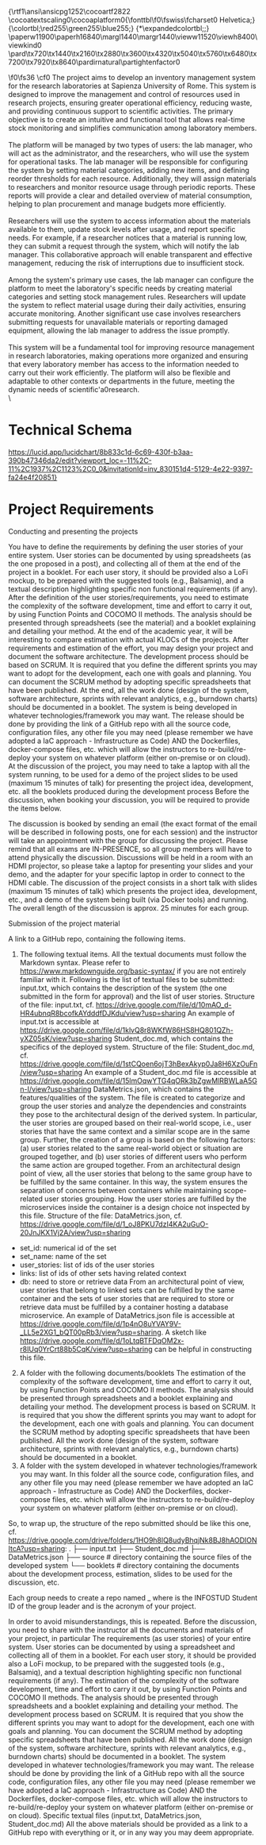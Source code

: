 {\rtf1\ansi\ansicpg1252\cocoartf2822
\cocoatextscaling0\cocoaplatform0{\fonttbl\f0\fswiss\fcharset0 Helvetica;}
{\colortbl;\red255\green255\blue255;}
{\*\expandedcolortbl;;}
\paperw11900\paperh16840\margl1440\margr1440\vieww11520\viewh8400\viewkind0
\pard\tx720\tx1440\tx2160\tx2880\tx3600\tx4320\tx5040\tx5760\tx6480\tx7200\tx7920\tx8640\pardirnatural\partightenfactor0

\f0\fs36 \cf0 The project aims to develop an inventory management system for the research laboratories at Sapienza University of Rome. This system is designed to improve the management and control of resources used in research projects, ensuring greater operational efficiency, reducing waste, and providing continuous support to scientific activities. The primary objective is to create an intuitive and functional tool that allows real-time stock monitoring and simplifies communication among laboratory members.\
\
The platform will be managed by two types of users: the lab manager, who will act as the administrator, and the researchers, who will use the system for operational tasks. The lab manager will be responsible for configuring the system by setting material categories, adding new items, and defining reorder thresholds for each resource. Additionally, they will assign materials to researchers and monitor resource usage through periodic reports. These reports will provide a clear and detailed overview of material consumption, helping to plan procurement and manage budgets more efficiently.\
\
Researchers will use the system to access information about the materials available to them, update stock levels after usage, and report specific needs. For example, if a researcher notices that a material is running low, they can submit a request through the system, which will notify the lab manager. This collaborative approach will enable transparent and effective management, reducing the risk of interruptions due to insufficient stock.\
\
Among the system's primary use cases, the lab manager can configure the platform to meet the laboratory's specific needs by creating material categories and setting stock management rules. Researchers will update the system to reflect material usage during their daily activities, ensuring accurate monitoring. Another significant use case involves researchers submitting requests for unavailable materials or reporting damaged equipment, allowing the lab manager to address the issue promptly.\
\
This system will be a fundamental tool for improving resource management in research laboratories, making operations more organized and ensuring that every laboratory member has access to the information needed to carry out their work efficiently. The platform will also be flexible and adaptable to other contexts or departments in the future, meeting the dynamic needs of scientific\'a0research.\
\



# Technical Schema

https://lucid.app/lucidchart/8b833c1d-6c69-430f-b3aa-390b47346da2/edit?viewport_loc=-11%2C-11%2C1937%2C1123%2C0_0&invitationId=inv_830151d4-5129-4e22-9397-fa24e4f20851}

# Project Requirements

Conducting and presenting the projects

You have to define the requirements by defining the user stories of your entire system. User stories can be documented by using spreadsheets (as the one proposed in a post), and collecting all of them at the end of the project in a booklet. For each user story, it should be provided also a LoFi mockup, to be prepared with the suggested tools (e.g., Balsamiq), and a textual description highlighting specific non functional requirements (if any).
After the definition of the user stories/requirements, you need to estimate the complexity of the software development, time and effort to carry it out, by using Function Points and COCOMO II methods. The analysis should be presented through spreadsheets (see the material) and a booklet explaining and detailing your method. At the end of the academic year, it will be interesting to compare estimation with actual KLOCs of the projects.
After requirements and estimation of the effort, you may design your project and document the software architecture. The development process should be based on SCRUM. It is required that you define the different sprints you may want to adopt for the development, each one with goals and planning. You can document the SCRUM method by adopting specific spreadsheets that have been published.
At the end, all the work done (design of the system, software architecture, sprints with relevant analytics, e.g., burndown charts) should be documented in a booklet.
The system is being developed in whatever technologies/framework you may want. The release should be done by providing the link of a GitHub repo with all the source code, configuration files, any other file you may need (please remember we have adopted a IaC approach - Infrastructure as Code) AND the Dockerfiles, docker-compose files, etc. which will allow the instructors to re-build/re-deploy your system on whatever platform (either on-premise or on cloud).
At the discussion of the project, you may need to take
a laptop with all the system running, to be used for a demo of the project
slides to be used (maximum 15 minutes of talk) for presenting the project idea, development, etc. 
all the booklets produced during the development process
Before the discussion, when booking your discussion, you will be required to provide the items below.

The discussion is booked by sending an email (the exact format of the email will be described in following posts, one for each session) and the instructor will take an appointment with the group for discussing the project. Please remind that all exams are IN-PRESENCE, so all group members will have to attend physically the discussion. Discussions will be held in a room with an HDMI projector, so please take a laptop for presenting your slides and your demo, and the adapter for your specific laptop in order to connect to the HDMI cable. The discussion of the project consists in a short talk with slides (maximum 15 minutes of talk) which presents the project idea, development, etc., and a demo of the system being built (via Docker tools) and running. The overall length of the discussion is approx. 25 minutes for each group.

Submission of the project material

A link to a GitHub repo, containing the following items.

1. The following textual items. All the textual documents must follow the Markdown syntax. Please refer to https://www.markdownguide.org/basic-syntax/ if you are not entirely familiar with it.
Following is the list of textual files to be submitted:
input.txt, which contains the description of the system (the one submitted in the form for approval) and the list of user stories.
Structure of the file: input.txt, cf. https://drive.google.com/file/d/10mAO_d-HR4ubnqR8bcofkAYdddfDJKdu/view?usp=sharing 
An example of input.txt is accessible at https://drive.google.com/file/d/1klvQ8r8WKfW86HS8HQ801QZh-yXZ05sK/view?usp=sharing
Student_doc.md, which contains the specifics of the deployed system.
Structure of the file: Student_doc.md, cf. https://drive.google.com/file/d/1stCQoen6ojT3hBexAkyp0Ja8H6XzOuFn/view?usp=sharing
An example of a Student_doc.md file is accessible at https://drive.google.com/file/d/15lmOqwYTG4qORk3bZgwMlRBWLaA5Gn-I/view?usp=sharing
DataMetrics.json, which contains the features/qualities of the system. The file is created to categorize and group the user stories and analyze the dependencies and constraints they pose to the architectural design of the derived system. In particular, the user stories are grouped based on their real-world scope, i.e., user stories that have the same context and a similar scope are in the same group. Further, the creation of a group is based on the following factors: (a) user stories related to the same real-world object or situation are grouped together, and (b) user stories of different users who perform the same action are grouped together. From an architectural design point of view, all the user stories that belong to the same group have to be fulfilled by the same container. In this way, the system ensures the separation of concerns between containers while maintaining scope-related user stories grouping. How the user stories are fulfilled by the microservices inside the container is a design choice not inspected by this file.
Structure of the file: DataMetrics.json, cf. https://drive.google.com/file/d/1_oJ8PKU7dzI4KA2uGuO-20JnJKX1Vj2A/view?usp=sharing
- set_id: numerical id of the set
- set_name: name of the set
- user_stories: list of ids of the user stories
- links: list of ids of other sets having related context
- db: need to store or retrieve data
From an architectural point of view, user stories that belong to linked sets can be fulfilled by the same container and the sets of user stories that are required to store or retrieve data must be fulfilled by a container hosting a database microservice.
An example of DataMetrics.json file is accessible at https://drive.google.com/file/d/1p4nO8uYVAY9V-_LL5e2XG1_bQT00pRb3/view?usp=sharing.
A sketch like https://drive.google.com/file/d/1oLtqBTFDqOM2x-r8IUq0YrCrt88b5CqK/view?usp=sharing can be helpful in constructing this file.
2. A folder with the following documents/booklets
The estimation of the complexity of the software development, time and effort to carry it out, by using Function Points and COCOMO II methods. The analysis should be presented through spreadsheets and a booklet explaining and detailing your method. 
The development process is based on SCRUM. It is required that you show the different sprints you may want to adopt for the development, each one with goals and planning. You can document the SCRUM method by adopting specific spreadsheets that have been published.
All the work done (design of the system, software architecture, sprints with relevant analytics, e.g., burndown charts) should be documented in a booklet.
3. A folder with the system developed in whatever technologies/framework you may want. In this folder all the source code, configuration files, and any other file you may need (please remember we have adopted an IaC approach - Infrastructure as Code) AND the Dockerfiles, docker-compose files, etc. which will allow the instructors to re-build/re-deploy your system on whatever platform (either on-premise or on cloud).

So, to wrap up, the structure of the repo submitted should be like this one, cf. https://drive.google.com/drive/folders/1HO9h8lQ8udyBhqjNk8BJ8hAODIONItcA?usp=sharing:
.
├── input.txt
├── Student_doc.md
├── DataMetrics.json
├── source    # directory containing the source files of the developed system
└── booklets # directory containing the documents about the development process, estimation, slides to be used for the discussion, etc.

Each group needs to create a repo named <MATRICOLA>_<PROJECT> where <MATRICOLA> is the INFOSTUD Student ID of the group leader and <PROJECT> is the acronym of your project.

In order to avoid misunderstandings, this is repeated.
Before the discussion, you need to share with the instructor all the documents and materials of your project, in particular
The requirements (as user stories) of your entire system. User stories can be documented by using a spreadsheet and collecting all of them in a booklet. For each user story, it should be provided also a LoFi mockup, to be prepared with the suggested tools (e.g., Balsamiq), and a textual description highlighting specific non functional requirements (if any).
The estimation of the complexity of the software development, time and effort to carry it out, by using Function Points and COCOMO II methods. The analysis should be presented through spreadsheets and a booklet explaining and detailing your method. 
The development process based on SCRUM. It is required that you show the different sprints you may want to adopt for the development, each one with goals and planning. You can document the SCRUM method by adopting specific spreadsheets that have been published.
All the work done (design of the system, software architecture, sprints with relevant analytics, e.g., burndown charts) should be documented in a booklet.
The system developed in whatever technologies/framework you may want. The release should be done by providing the link of a GitHub repo with all the source code, configuration files, any other file you may need (please remember we have adopted a IaC approach - Infrastructure as Code) AND the Dockerfiles, docker-compose files, etc. which will allow the instructors to re-build/re-deploy your system on whatever platform (either on-premise or on cloud).
Specific textual files (input.txt, DataMetrics.json, Student_doc.md)
All the above materials should be provided as a link to a GitHub repo with everything or it, or in any way you may deem appropriate.
